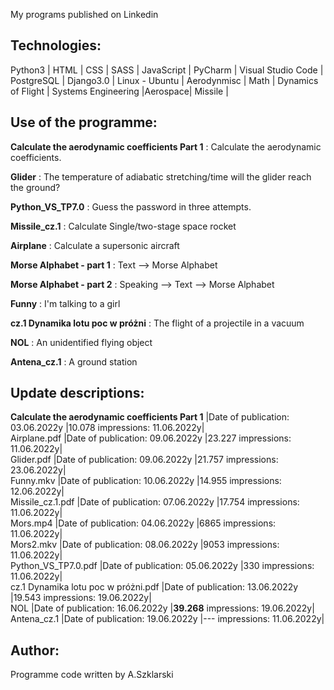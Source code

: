 <p> My programs published on Linkedin </p>

## Technologies:
<p>Python3 | HTML | CSS | SASS | JavaScript | PyCharm | Visual Studio Code | PostgreSQL | Django3.0 | Linux - Ubuntu |
   Aerodynmisc | Math | Dynamics of Flight | Systems Engineering |Aerospace| Missile |</p>

## Use of the programme:
<p><strong>Calculate the aerodynamic coefficients Part 1</strong>					: Calculate the aerodynamic coefficients.</p>
<p><strong>Glider</strong>										: The temperature of adiabatic stretching/time will the glider reach the ground?</p>
<p><strong>Python_VS_TP7.0</strong>									: Guess the password in three attempts. </p>
<p><strong>Missile_cz.1</strong>									: Calculate Single/two-stage space rocket</p>
<p><strong>Airplane</strong>										: Calculate a supersonic aircraft</p>
<p><strong>Morse Alphabet - part 1</strong>								: Text --> Morse Alphabet</p>
<p><strong>Morse Alphabet - part 2</strong>								: Speaking --> Text --> Morse Alphabet</p>
<p><strong>Funny</strong>										: I'm talking to a girl</p>
<p><strong>cz.1 Dynamika lotu poc w próżni</strong>							: The flight of a projectile in a vacuum</p>
<p><strong>NOL</strong>											: An unidentified flying object</p>
<p><strong>Antena_cz.1</strong>										: A ground station</p>


## Update descriptions:
<strong>Calculate the aerodynamic coefficients Part 1</strong>		|Date of publication: 03.06.2022y |10.078 impressions: 11.06.2022y|<br>
Airplane.pdf		|Date of publication: 09.06.2022y |23.227 impressions: 11.06.2022y|<br>
Glider.pdf		|Date of publication: 09.06.2022y |21.757 impressions: 23.06.2022y|<br>
Funny.mkv		|Date of publication: 10.06.2022y |14.955 impressions: 12.06.2022y|<br>
Missile_cz.1.pdf	|Date of publication: 07.06.2022y |17.754 impressions: 11.06.2022y|<br>
Mors.mp4		|Date of publication: 04.06.2022y |6865   impressions: 11.06.2022y|<br>
Mors2.mkv		|Date of publication: 08.06.2022y |9053   impressions: 11.06.2022y|<br>
Python_VS_TP7.0.pdf	|Date of publication: 05.06.2022y |330    impressions: 11.06.2022y|<br>
cz.1 Dynamika lotu poc w próżni.pdf	|Date of publication: 13.06.2022y |19.543    impressions: 19.06.2022y|<br>
NOL			|Date of publication: 16.06.2022y |<strong>39.268</strong>    impressions: 19.06.2022y|<br>
Antena_cz.1		|Date of publication: 19.06.2022y |---    impressions: 11.06.2022y|<br>

## Author:
Programme code written by A.Szklarski  
